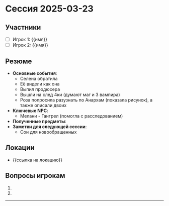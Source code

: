 # Сессия 2025-03-23

## Участники
- [ ] Игрок 1: {{имя}}
- [ ] Игрок 2: {{имя}}

## Резюме
- **Основные события**: 
	- Селена обратила
	- Её видели как она 
	- Выпил продюсера
	- Вышли на след 4ки (думают маг и 3 вампира)
	- Роза попросила разузнать по Анархам (показала рисунок), а также описали двоих
- **Ключевые NPC**: 
	- Мелани - Гангрел (помогла с расследованием)
- **Полученные предметы**: 
- **Заметки для следующей сессии**: 
	- Сон для новообращенных 

## Локации
- {{ссылка на локацию}}

## Вопросы игрокам
1. 
2. 

---
